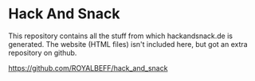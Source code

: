 # Hack And Snack
This repository contains all the stuff from which hackandsnack.de is generated. The website (HTML files) isn't included here, but got an extra repository on github.

https://github.com/ROYALBEFF/hack_and_snack
